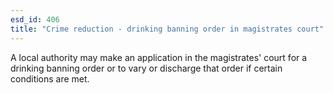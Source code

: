 ```yaml
---
esd_id: 406
title: "Crime reduction - drinking banning order in magistrates court"
---
```


A local authority may make an application in the magistrates' court for a drinking banning order or to vary or discharge that order if certain conditions are met.

